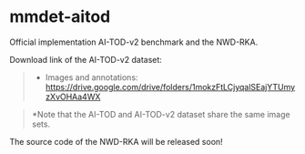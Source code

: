# mmdet-aitod
Official implementation AI-TOD-v2 benchmark and the NWD-RKA. 

Download link of the AI-TOD-v2 dataset:
>* Images and annotations: https://drive.google.com/drive/folders/1mokzFtLCjyqalSEajYTUmyzXvOHAa4WX

> *Note that the AI-TOD and AI-TOD-v2 dataset share the same image sets.

The source code of the NWD-RKA will be released soon!
